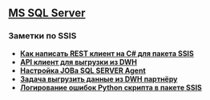 ## [MS SQL Server](../MSSQL.md)  
### Заметки по SSIS  

- **[Как написать REST клиент на C# для пакета SSIS](./API_Client/API_Client.md)**  
- **[API клиент для выгрузки из DWH](./API_Client_Upload/API_Client_Upload.md)**  
- **[Настройка JOBа SQL SERVER Agent](./Setting_SQL_Server_Agent_JOB/Setting_JOB.md)**  
- **[Задача выгрузить данные из DWH партнёру](./Upload_ZIP_by_SCP_SFTP/Upload_ZIP_by_SCP_SFTP.md)**  
- **[Логирование ошибок Python скрипта в пакете SSIS](./Get_Error_From_Python_Script/Get_Error_From_Python_Script.md)**  